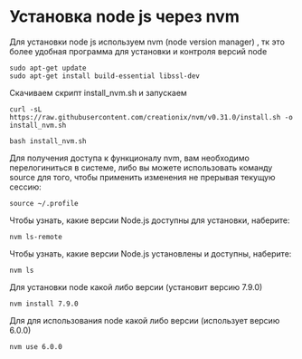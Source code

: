 # Установка node js через nvm

Для установки node js используем nvm (node version manager) , тк это более удобная программа для установки и контроля версий node


```
sudo apt-get update
sudo apt-get install build-essential libssl-dev
```
Скачиваем скрипт install_nvm.sh и запускаем

```
curl -sL https://raw.githubusercontent.com/creationix/nvm/v0.31.0/install.sh -o install_nvm.sh

bash install_nvm.sh
```

Для получения доступа к функционалу nvm, вам необходимо перелогиниться в системе, 
либо вы можете использовать команду source для того, чтобы применить изменения не прерывая текущую сессию:

```
source ~/.profile
```

Чтобы узнать, какие версии Node.js доступны для установки, наберите:

```
nvm ls-remote
```

Чтобы узнать, какие версии Node.js установлены и доступны, наберите:

```
nvm ls
```

Для установки node какой либо версии 
(установит версию 7.9.0)
```
nvm install 7.9.0
```
Для для использования node какой либо версии 
(использует версию 6.0.0)

```
nvm use 6.0.0
```
